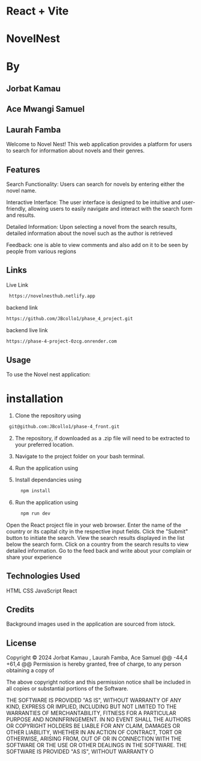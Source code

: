# React + Vite


# NovelNest
# By 
  ##    Jorbat Kamau
  ##    Ace Mwangi Samuel
  ##    Laurah Famba
Welcome to Novel Nest! This web application provides a platform for users to search for information about novels and their genres. 

## Features
Search Functionality: Users can search for novels by entering either the novel name.

Interactive Interface: The user interface is designed to be intuitive and user-friendly, allowing users to easily navigate and interact with the search form and results.

Detailed Information: Upon selecting a novel from the search results, detailed information about the novel such as the author is retrieved

Feedback: one is able to view comments and also add on it to be seen by people from various regions

## Links

Live Link
```bash
 https://novelnesthub.netlify.app
```
backend link
```bash
https://github.com/JBcollo1/phase_4_project.git

```
backend live link
```bash
https://phase-4-project-0zcg.onrender.com
```
## Usage
To use the  Novel nest application:

# installation
1. Clone the repository using
```bash
 git@github.com:JBcollo1/phase-4_front.git
```
2. The repository, if downloaded as a .zip file will need to be extracted to your preferred location.

3. Navigate to the project folder on your bash terminal.

4. Run the application using
4. Install dependancies using

    ```bash
      npm install
    ```

5. Run the application using

    ```bash
      npm run dev
    ```
Open the React project file in your web browser.
Enter the name of the country or its capital city in the respective input fields.
Click the "Submit" button to initiate the search.
View the search results displayed in the list below the search form.
Click on a country from the search results to view detailed information.
Go to the feed back and write about your complain or share your experience

## Technologies Used
HTML
CSS
JavaScript
React
## Credits

Background images used in the application are sourced from istock.




## License
Copyright &copy; 2024 Jorbat Kamau , Laurah Famba, Ace Samuel
@@ -44,4 +61,4 @@ Permission is hereby granted, free of charge, to any person obtaining a copy of

The above copyright notice and this permission notice shall be included in all copies or substantial portions of the Software.

THE SOFTWARE IS PROVIDED "AS IS", WITHOUT WARRANTY OF ANY KIND, EXPRESS OR IMPLIED, INCLUDING BUT NOT LIMITED TO THE WARRANTIES OF MERCHANTABILITY, FITNESS FOR A PARTICULAR PURPOSE AND NONINFRINGEMENT. IN NO EVENT SHALL THE AUTHORS OR COPYRIGHT HOLDERS BE LIABLE FOR ANY CLAIM, DAMAGES OR OTHER LIABILITY, WHETHER IN AN ACTION OF CONTRACT, TORT OR OTHERWISE, ARISING FROM, OUT OF OR IN CONNECTION WITH THE SOFTWARE OR THE USE OR OTHER DEALINGS IN THE SOFTWARE.
THE SOFTWARE IS PROVIDED "AS IS", WITHOUT WARRANTY O